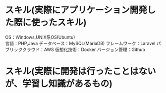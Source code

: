 # スキル(実際にアプリケーション開発した際に使ったスキル)
OS：Windows,UNIX系OS(Ubuntu)<br>
言語：PHP,Java
データベース：MySQL(MariaDB)
フレームワーク：Laravel
パブリッククラウド：AWS
仮想化技術：Docker
バージョン管理：Github
# スキル(実際に開発は行ったことはないが、学習し知識があるもの)
